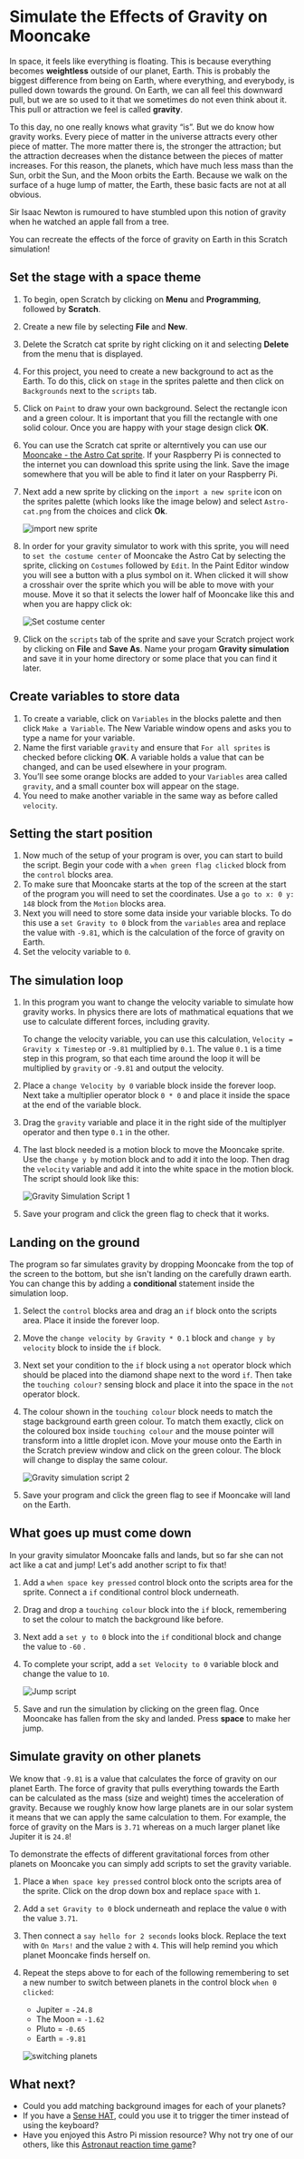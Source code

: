 # Simulate the Effects of Gravity on Mooncake 

In space, it feels like everything is floating. This is because everything becomes **weightless** outside of our planet, Earth. This is probably the biggest difference from being on Earth, where everything, and everybody, is pulled down towards the ground. On Earth, we can all feel this downward pull, but we are so used to it that we sometimes do not even think about it. This pull or attraction we feel is called **gravity**.

To this day, no one really knows what gravity “is”. But we do know how gravity works. Every piece of matter in the universe attracts every other piece of matter. The more matter there is, the stronger the attraction; but the attraction decreases when the distance between the pieces of matter increases. For this reason, the planets, which have much less mass than the Sun, orbit the Sun, and the Moon orbits the Earth. Because we walk on the surface of a huge lump of matter, the Earth, these basic facts are not at all obvious. 
	
Sir Isaac Newton is rumoured to have stumbled upon this notion of gravity when he watched an apple fall from a tree. 

You can recreate the effects of the force of gravity on Earth in this Scratch simulation!

## Set the stage with a space theme

1. To begin, open Scratch by clicking on **Menu** and **Programming**, followed by **Scratch**.
1. Create a new file by selecting **File** and **New**.
1. Delete the Scratch cat sprite by right clicking on it and selecting **Delete** from the menu that is displayed.
1. For this project, you need to create a new background to act as the Earth. To do this, click on `stage` in the sprites palette and then click on `Backgrounds` next to the `scripts` tab.
1. Click on `Paint` to draw your own background. Select the rectangle icon and a green colour. It is important that you fill the rectangle with one solid colour. Once you are happy with your stage design click **OK**. 	
1. You can use the Scratch cat sprite or alterntively you can use our [Mooncake - the Astro Cat sprite](files/Astro-cat.png). If your Raspberry Pi is connected to the internet you can download this sprite using the link. Save the image somewhere that you will be able to find it later on your Raspberry Pi.
1. Next add a new sprite by clicking on the `import a new sprite` icon on the sprites palette (which looks like the image below) and select `Astro-cat.png` from the choices and click **Ok**.

	![import new sprite](images/import-sprite-icon.png)

1. In order for your gravity simulator to work with this sprite, you will need to `set the costume center` of Mooncake the Astro Cat by selecting the sprite, clicking on `Costumes` followed by `Edit`. In the Paint Editor window you will see a button with a plus symbol on it. When clicked it will show a crosshair over the sprite which you will be able to move with your mouse. Move it so that it selects the lower half of Mooncake like this and when you are happy click ok:

	![Set costume center](images/set-costume-center.png)
	  	
1. Click on the `scripts` tab of the sprite and save your Scratch project work by clicking on **File** and **Save As**. Name your progam **Gravity simulation** and save it in your home directory or some place that you can find it later.

## Create variables to store data

1. To create a variable, click on `Variables` in the blocks palette and then click `Make a Variable`. The New Variable window opens and asks you to type a name for your variable.
1. Name the first variable `gravity` and ensure that `For all sprites` is checked before clicking **OK**.
	A variable holds a value that can be changed, and can be used elsewhere in your program. 
1. You’ll see some orange blocks are added to your `Variables` area called `gravity`, and a small counter box will appear on the stage.
1. You need to make another variable in the same way as before called `velocity`.

## Setting the start position 

1. Now much of the setup of your program is over, you can start to build the script. Begin your code with a `when green flag clicked` block from the `control` blocks area. 
1. To make sure that Mooncake starts at the top of the screen at the start of the program you will need to set the coordinates. Use a `go to x: 0 y: 148` block from the `Motion` blocks area. 
1. Next you will need to store some data inside your variable blocks. To do this use a `set Gravity to 0` block from the `variables` area and replace the value with `-9.81`, which is the calculation of the force of gravity on Earth. 
1. Set the velocity variable to `0`.

## The simulation loop

1. In this program you want to change the velocity variable to simulate how gravity works. In physics there are lots of mathmatical equations that we use to calculate different forces, including gravity. 

	To change the velocity variable, you can use this calculation, `Velocity = Gravity x Timestep` or `-9.81` multiplied by `0.1`. The value `0.1` is a time step in this program, so that each time around the loop it will be multiplied by `gravity` or `-9.81` and output the velocity. 
	
1. Place a `change Velocity by 0` variable block inside the forever loop. Next take a multiplier operator block `0 * 0` and place it inside the space at the end of the variable block. 
	
1. Drag the `gravity` variable and place it in the right side of the multiplyer operator and then type `0.1` in the other. 	
1. The last block needed is a motion block to move the Mooncake sprite. Use the `change y by` motion block and to add it into the loop. Then drag the `velocity` variable and add it into the white space in the motion block. The script should look like this:

	![Gravity Simulation Script 1](images/script1.png)

1. Save your program and click the green flag to check that it works. 

## Landing on the ground

The program so far simulates gravity by dropping Mooncake from the top of the screen to the bottom, but she isn't landing on the carefully drawn earth. You can change this by adding a **conditional** statement inside the simulation loop. 

1. Select the `control` blocks area and drag an `if` block onto the scripts area. Place it inside the forever loop.

1. Move the `change velocity by Gravity * 0.1` block and `change y by velocity` block to inside the `if` block.

1. Next set your condition to the `if` block using a `not` operator block which should be placed into the diamond shape next to the word `if`. Then take the `touching colour?` sensing block and place it into the space in the `not` operator block. 

1. The colour shown in the `touching colour` block needs to match the stage background earth green colour. To match them exactly, click on the coloured box inside `touching colour` and the mouse pointer will transform into a little droplet icon. Move your mouse onto the Earth in the Scratch preview window and click on the green colour. The block will change to display the same colour.

	![Gravity simulation script 2](images/script2.png)

1. Save your program and click the green flag to see if Mooncake will land on the Earth. 
	
## What goes up must come down

In your gravity simulator Mooncake falls and lands, but so far she can not act like a cat and jump! Let's add another script to fix that!

1. Add a `when space key pressed` control block onto the scripts area for the sprite. Connect a `if` conditional control block underneath.

1. Drag and drop a `touching colour` block into the `if` block, remembering to set the colour to match the background like before.

1. Next add a `set y to 0` block into the `if` conditional block and change the value to `-60` .

1. To complete your script, add a `set Velocity to 0` variable block and change the value to `10`.

	![Jump script](images/jump.png)

1. Save and run the simulation by clicking on the green flag. Once Mooncake has fallen from the sky and landed. Press **space** to make her jump.

## Simulate gravity on other planets

We know that `-9.81` is a value that calculates the force of gravity on our planet Earth. The force of gravity that pulls everything towards the Earth can be calculated as the mass (size and weight) times the acceleration of gravity. Because we roughly know how large planets are in our solar system it means that we can apply the same calculation to them. For example, the force of gravity on the Mars is `3.71` whereas on a much larger planet like Jupiter it is `24.8`! 

To demonstrate the effects of different gravitational forces from other planets on Mooncake you can simply add scripts to set the gravity variable. 

1. Place a `When space key pressed` control block onto the scripts area of the sprite. Click on the drop down box and replace `space` with `1`.

1. Add a `set Gravity to 0` block underneath and replace the value `0` with the value `3.71`.

1. Then connect a `say hello for 2 seconds` looks block. Replace the text with `On Mars!` and the value `2` with `4`. This will help remind you which planet Mooncake finds herself on.

1. Repeat the steps above to for each of the following remembering to set a new number to switch between planets in the control block `when 0 clicked`:

	- Jupiter = `-24.8`
	- The Moon = `-1.62`
	- Pluto = `-0.65`
	- Earth = `-9.81`

	![switching planets](images/planets-scripts.png)

## What next?

- Could you add matching background images for each of your planets?
- If you have a [Sense HAT](https://www.raspberrypi.org/products/sense-hat/), could you use it to trigger the timer instead of using the keyboard?
- Have you enjoyed this Astro Pi mission resource? Why not try one of our others, like this [Astronaut reaction time game](https://www.raspberrypi.org/learning/astronaut-reaction-times/)?

